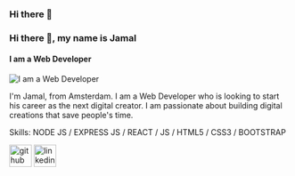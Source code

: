 ### Hi there 👋

### Hi there 👋, my name is Jamal
#### I am a Web Developer
![I am a Web Developer](https://thumbs.dreamstime.com/b/cartoon-web-developer-programming-working-concept-flat-vector-101915388.jpg)

I'm Jamal, from Amsterdam. I am a Web Developer who is looking to start his career as the next digital creator. I am passionate about building digital creations that save people's time.



Skills: NODE JS / EXPRESS JS / REACT / JS / HTML5 / CSS3 / BOOTSTRAP



[<img src='https://cdn.jsdelivr.net/npm/simple-icons@3.0.1/icons/github.svg' alt='github' height='40'>](https://github.com/https://github.com/jamal-nasser)  [<img src='https://cdn.jsdelivr.net/npm/simple-icons@3.0.1/icons/linkedin.svg' alt='linkedin' height='40'>](https://www.linkedin.com/in/https://www.linkedin.com/in/jamal-nasser//)  





<!--
**jamal-nasser/jamal-nasser** is a ✨ _special_ ✨ repository because its `README.md` (this file) appears on your GitHub profile.

Here are some ideas to get you started:

- 🔭 I’m currently working on ...
- 🌱 I’m currently learning ...
- 👯 I’m looking to collaborate on ...
- 🤔 I’m looking for help with ...
- 💬 Ask me about ...
- 📫 How to reach me: ...
- 😄 Pronouns: ...
- ⚡ Fun fact: ...
-->
